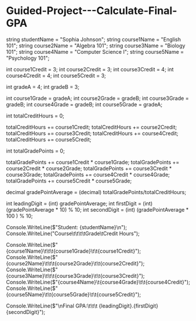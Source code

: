 # Guided-Project---Calculate-Final-GPA

string studentName = "Sophia Johnson";
string course1Name = "English 101";
string course2Name = "Algebra 101";
string course3Name = "Biology 101";
string course4Name = "Computer Science I";
string course5Name = "Psychology 101";

int course1Credit = 3;
int course2Credit = 3;
int course3Credit = 4;
int course4Credit = 4;
int course5Credit = 3;

int gradeA = 4;
int gradeB = 3;

int course1Grade = gradeA;
int course2Grade = gradeB;
int course3Grade = gradeB;
int course4Grade = gradeB;
int course5Grade = gradeA;

int totalCreditHours = 0;

totalCreditHours += course1Credit;
totalCreditHours += course2Credit;
totalCreditHours += course3Credit;
totalCreditHours += course4Credit;
totalCreditHours += course5Credit;

int totalGradePoints = 0;

totalGradePoints += course1Credit * course1Grade;
totalGradePoints += course2Credit * course2Grade;
totalGradePoints += course3Credit * course3Grade;
totalGradePoints += course4Credit * course4Grade;
totalGradePoints += course5Credit * course5Grade;

decimal gradePointAverage = (decimal) totalGradePoints/totalCreditHours;

int leadingDigit = (int) gradePointAverage;
int firstDigit = (int) (gradePointAverage * 10) % 10;
int secondDigit = (int) (gradePointAverage * 100 ) % 10;

Console.WriteLine($"Student: {studentName}\n");
Console.WriteLine("Course\t\t\t\tGrade\tCredit Hours");

Console.WriteLine($"{course1Name}\t\t\t{course1Grade}\t\t{course1Credit}");
Console.WriteLine($"{course2Name}\t\t\t{course2Grade}\t\t{course2Credit}");
Console.WriteLine($"{course3Name}\t\t\t{course3Grade}\t\t{course3Credit}");
Console.WriteLine($"{course4Name}\t{course4Grade}\t\t{course4Credit}");
Console.WriteLine($"{course5Name}\t\t{course5Grade}\t\t{course5Credit}");

Console.WriteLine($"\nFinal GPA:\t\t\t {leadingDigit}.{firstDigit}{secondDigit}");
